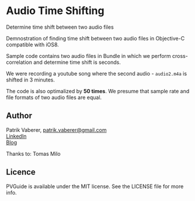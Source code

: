 # Audio Time Shifting
Determine time shift between two audio files

Demnostration of finding time shift between two audio files in Objective-C compatible with iOS8.

Sample code contains two audio files in Bundle in which we perform cross-correlation
and determine time shift is seconds.

We were recording a youtube song where the second audio - ```audio2.m4a``` is shifted in 3 minutes. 

The code is also optimalized by <b>50 times</b>. We presume that sample rate and file formats of two audio files are equal.

<h2>Author</h2>

Patrik Vaberer, patrik.vaberer@gmail.com<br/>
<a target="_blank" href="https://sk.linkedin.com/in/vaberer">LinkedIn</a><br>
<a target="_blank" href="http://vaberer.me">Blog</a>

Thanks to:
Tomas Milo
<h2>Licence</h2>

PVGuide is available under the MIT license. See the LICENSE file for more info.

